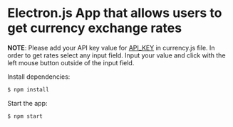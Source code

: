 # Electron.js App that allows users to get currency exchange rates

__NOTE__: Please add your API key value for [API_KEY](https://www.currencyconverterapi.com/docs) in currency.js file. In order to get rates select any input field. Input your value and click with the left mouse button outside of the input field.

  Install dependencies:

```bash
$ npm install
```

  Start the app:

```bash
$ npm start
```

